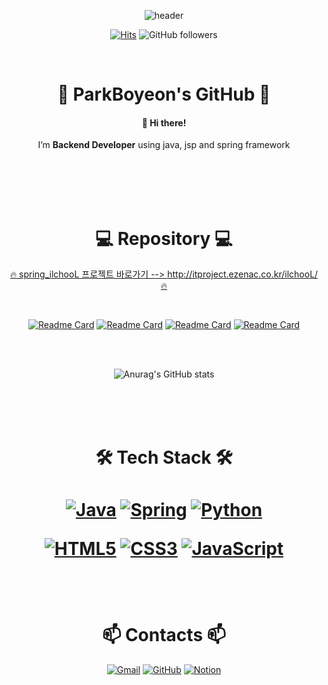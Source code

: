 <div align=center>

<!-- ![header](https://capsule-render.vercel.app/api?type=slice&color=FFCCE6&height=300&section=header&text=ParkBoyeon&fontSize=90) -->
<!-- ![header](https://capsule-render.vercel.app/api?type=slice&color=D6ADFA&height=300&section=header&text=ParkBoyeon&fontSize=90) -->
![header](https://capsule-render.vercel.app/api?type=slice&color=BBB2E9&height=300&section=header&text=ParkBoyeon&fontSize=90)


[![Hits](https://hits.seeyoufarm.com/api/count/incr/badge.svg?url=https%3A%2F%2Fgithub.com%2FParkBoyeon&count_bg=%23CBA9FF&title_bg=%23555555&icon=&icon_color=%23E7E7E7&title=hits&edge_flat=true)](https://hits.seeyoufarm.com)
![GitHub followers](https://img.shields.io/github/followers/ParkBoyeon?style=social)

 
<br><h1> 💜 ParkBoyeon's GitHub 💜</h1>
<h4>👋 Hi there! </h4>
<p>I’m <b>Backend Developer</b> using java, jsp and spring framework</p>
<br><br><br><br>
<h1>💻 Repository 💻</h1>

 
[🔥 spring_ilchooL 프로젝트 바로가기 --> http://itproject.ezenac.co.kr/ilchooL/ 🔥](http://itproject.ezenac.co.kr/ilchooL/)
 
<br>
 
<!-- [![Readme Card](https://github-readme-stats.vercel.app/api/pin/?username=ParkBoyeon&repo=ParkBoyeon&theme=buefy)](https://github.com/ParkBoyeon/ParkBoyeon) -->

[![Readme Card](https://github-readme-stats.vercel.app/api/pin/?username=ParkBoyeon&repo=spring_ilchooL&theme=buefy)](https://github.com/ParkBoyeon/spring_ilchooL)
[![Readme Card](https://github-readme-stats.vercel.app/api/pin/?username=ParkBoyeon&repo=Study-Java&theme=buefy)](https://github.com/ParkBoyeon/Study-Java)
[![Readme Card](https://github-readme-stats.vercel.app/api/pin/?username=ParkBoyeon&repo=Academic-Management&theme=buefy)](https://github.com/ParkBoyeon/Academic-Management)
 [![Readme Card](https://github-readme-stats.vercel.app/api/pin/?username=ParkBoyeon&repo=Study-JSP&theme=buefy)](https://github.com/ParkBoyeon/Study-JSP)

<br><br>
 
![Anurag's GitHub stats](https://github-readme-stats.vercel.app/api?username=ParkBoyeon&&show_icons=true&theme=buefy)

<br><br><br>
<h1>🛠 Tech Stack 🛠<h1>


[![Java](https://img.shields.io/badge/Java-007396?style=flat-square&logo=Java&logoColor=white)](https://java.com/ko/)
[![Spring](https://img.shields.io/badge/Spring-6DB33F?style=flat-square&logo=Spring&logoColor=white)](https://spring.io/)
[![Python](https://img.shields.io/badge/Python-3776AB?style=flat-square&logo=Python&logoColor=white)](https://www.python.org/)

[![HTML5](https://img.shields.io/badge/HTML5-E34F26?style=flat-square&logo=HTML5&logoColor=white)]()
[![CSS3](https://img.shields.io/badge/CSS3-1572B6?style=flat-square&logo=CSS3&logoColor=white)]()
[![JavaScript](https://img.shields.io/badge/JavaScript-F7DF1E?style=flat-square&logo=JavaScript&logoColor=black)]()

<br>
<h1>📫 Contacts 📫</h1>

[![Gmail](https://img.shields.io/badge/Gmail-EA4335?style=flat-square&logo=Gmail&logoColor=white)](bo3893@gmail.com)
[![GitHub](https://img.shields.io/badge/GitHub-181717?style=flat-square&logo=GitHub&logoColor=white)](https://github.com/ParkBoyeon)
[![Notion](https://img.shields.io/badge/Notion-003366?style=flat-square&logo=Notion&logoColor=white)](https://courageous-sidewalk-baa.notion.site/STUDY-ba91174e1864497fbedd7c68c728ab35)  

</div>
